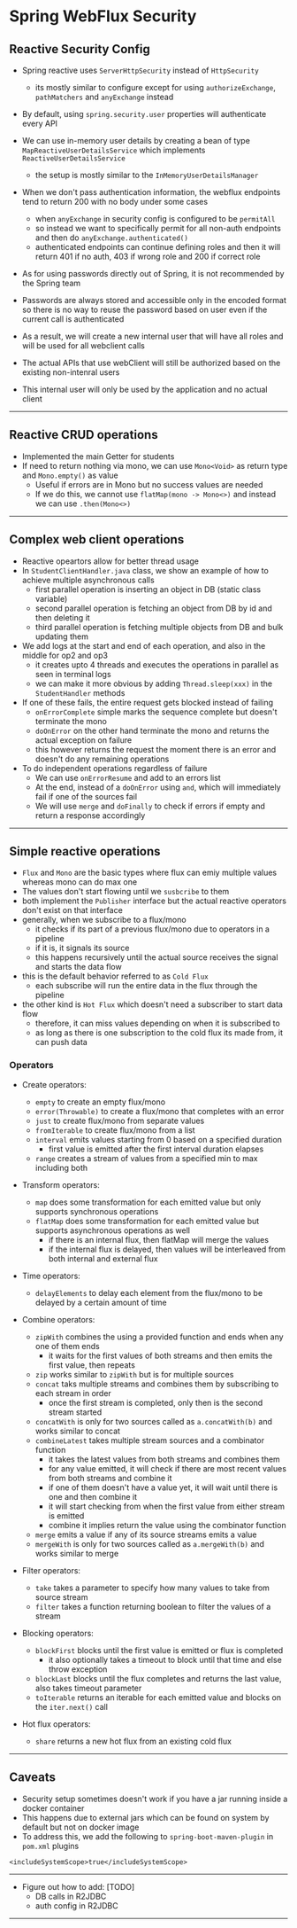 # Spring WebFlux Security

## Reactive Security Config

- Spring reactive uses `ServerHttpSecurity` instead of `HttpSecurity`
  - its mostly similar to configure except for using `authorizeExchange`, `pathMatchers` and `anyExchange` instead
- By default, using `spring.security.user` properties will authenticate every API
- We can use in-memory user details by creating a bean of type `MapReactiveUserDetailsService` which implements `ReactiveUserDetailsService`
  - the setup is mostly similar to the `InMemoryUserDetailsManager`
- When we don't pass authentication information, the webflux endpoints tend to return 200 with no body under some cases
  - when `anyExchange` in security config is configured to be `permitAll`
  - so instead we want to specifically permit for all non-auth endpoints and then do `anyExchange.authenticated()`
  - authenticated endpoints can continue defining roles and then it will return 401 if no auth, 403 if wrong role and 200 if correct role

- As for using passwords directly out of Spring, it is not recommended by the Spring team
- Passwords are always stored and accessible only in the encoded format so there is no way to reuse the password based on user even if the current call is authenticated
- As a result, we will create a new internal user that will have all roles and will be used for all webclient calls
- The actual APIs that use webClient will still be authorized based on the existing non-intenral users
- This internal user will only be used by the application and no actual client

---

## Reactive CRUD operations

- Implemented the main Getter for students
- If need to return nothing via mono, we can use `Mono<Void>` as return type and `Mono.empty()` as value
  - Useful if errors are in Mono but no success values are needed
  - If we do this, we cannot use `flatMap(mono -> Mono<>)` and instead we can use `.then(Mono<>)`

---

## Complex web client operations

- Reactive opeartors allow for better thread usage
- In `StudentClientHandler.java` class, we show an example of how to achieve multiple asynchronous calls
  - first parallel operation is inserting an object in DB (static class variable)
  - second parallel operation is fetching an object from DB by id and then deleting it
  - third parallel operation is fetching multiple objects from DB and bulk updating them
- We add logs at the start and end of each operation, and also in the middle for op2 and op3
  - it creates upto 4 threads and executes the operations in parallel as seen in terminal logs
  - we can make it more obvious by adding `Thread.sleep(xxx)` in the `StudentHandler` methods
- If one of these fails, the entire request gets blocked instead of failing
  - `onErrorComplete` simple marks the sequence complete but doesn't terminate the mono
  - `doOnError` on the other hand terminate the mono and returns the actual exception on failure
  - this however returns the request the moment there is an error and doesn't do any remaining operations
- To do independent operations regardless of failure
  - We can use `onErrorResume` and add to an errors list
  - At the end, instead of a `doOnError` using `and`, which will immediately fail if one of the sources fail
  - We will use `merge` and `doFinally` to check if errors if empty and return a response accordingly

---

## Simple reactive operations

- `Flux` and `Mono` are the basic types where flux can emiy multiple values whereas mono can do max one
- The values don't start flowing until we `susbcribe` to them
- both implement the `Publisher` interface but the actual reactive operators don't exist on that interface
- generally, when we subscribe to a flux/mono
  - it checks if its part of a previous flux/mono due to operators in a pipeline
  - if it is, it signals its source
  - this happens recursively until the actual source receives the signal and starts the data flow
- this is the default behavior referred to as `Cold Flux`
  - each subscribe will run the entire data in the flux through the pipeline
- the other kind is `Hot Flux` which doesn't need a subscriber to start data flow
  - therefore, it can miss values depending on when it is subscribed to
  - as long as there is one subscription to the cold flux its made from, it can push data

### Operators

- Create operators:
  - `empty` to create an empty flux/mono
  - `error(Throwable)` to create a flux/mono that completes with an error
  - `just` to create flux/mono from separate values
  - `fromIterable` to create flux/mono from a list
  - `interval` emits values starting from 0 based on a specified duration
    - first value is emitted after the first interval duration elapses
  - `range` creates a stream of values from a specified min to max including both

- Transform operators:
  - `map` does some transformation for each emitted value but only supports synchronous operations
  - `flatMap` does some transformation for each emitted value but supports asynchronous operations as well
    - if there is an internal flux, then flatMap will merge the values
    - if the internal flux is delayed, then values will be interleaved from both internal and external flux

- Time operators:
  - `delayElements` to delay each element from the flux/mono to be delayed by a certain amount of time

- Combine operators:
  - `zipWith` combines the  using a provided function and ends when any one of them ends
    - it waits for the first values of both streams and then emits the first value, then repeats
  - `zip` works similar to `zipWith` but is for multiple sources
  - `concat` taks multiple streams and combines them by subscribing to each stream in order
    - once the first stream is completed, only then is the second stream started
  - `concatWith` is only for two sources called as `a.concatWith(b)` and works similar to concat
  - `combineLatest` takes multiple stream sources and a combinator function
    - it takes the latest values from both streams and combines them
    - for any value emitted, it will check if there are most recent values from both streams and combine it
    - if one of them doesn't have a value yet, it will wait until there is one and then combine it
    - it will start checking from when the first value from either stream is emitted
    - combine it implies return the value using the combinator function
  - `merge` emits a value if any of its source streams emits a value
  - `mergeWith` is only for two sources called as `a.mergeWith(b)` and works similar to merge

- Filter operators:
  - `take` takes a parameter to specify how many values to take from source stream
  - `filter` takes a function returning boolean to filter the values of a stream

- Blocking operators:
  - `blockFirst` blocks until the first value is emitted or flux is completed
    - it also optionally takes a timeout to block until that time and else throw exception
  - `blockLast` blocks until the flux completes and returns the last value, also takes timeout parameter
  - `toIterable` returns an iterable for each emitted value and blocks on the `iter.next()` call

- Hot flux operators:
  - `share` returns a new hot flux from an existing cold flux

---

## Caveats

- Security setup sometimes doesn't work if you have a jar running inside a docker container
- This happens due to external jars which can be found on system by default but not on docker image
- To address this, we add the following to `spring-boot-maven-plugin` in `pom.xml` plugins

```
<includeSystemScope>true</includeSystemScope>
```

---

- Figure out how to add: [TODO]
  - DB calls in R2JDBC
  - auth config in R2JDBC

---
